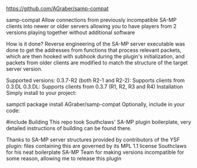 https://github.com/AGraber/samp-compat

samp-compat
Allow connections from previously incompatible SA-MP clients into newer or older servers allowing you to have players from 2 versions playing together without additional software

How is it done?
Reverse engineering of the SA-MP server executable was done to get the addresses from functions that process relevant packets, which are then hooked with subhook during the plugin's initialization, and packets from older clients are modified to match the structure of the target server version.

Supported versions:
0.3.7-R2 (both R2-1 and R2-2): Supports clients from 0.3.DL
0.3.DL: Supports clients from 0.3.7 (R1, R2, R3 and R4)
Installation
Simply install to your project:

sampctl package install AGraber/samp-compat
Optionally, include in your code:

#include <compat>
Building
This repo took Southclaws' SA-MP plugin boilerplate, very detailed instructions of building can be found there.

Thanks to
SA-MP server structures provided by contributors of the YSF plugin: files containing this are governed by its MPL 1.1 license
Southclaws for his neat boilerplate
SA-MP Team for making versions incompatible for some reason, allowing me to release this plugin
